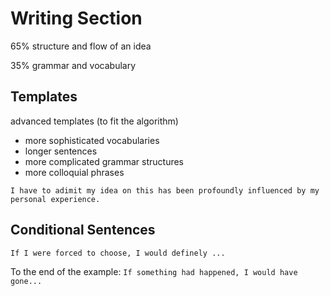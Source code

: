 # Writing Section

65% structure and flow of an idea

35% grammar and vocabulary



## Templates

advanced templates (to fit the algorithm)

* more  sophisticated vocabularies
* longer sentences
* more complicated grammar structures
* more colloquial phrases



`I have to adimit my idea on this has been profoundly influenced by my personal experience. `





## Conditional Sentences

`If I were forced to choose, I would definely ...`

To the end of the example: `If something had happened, I would have gone...`

